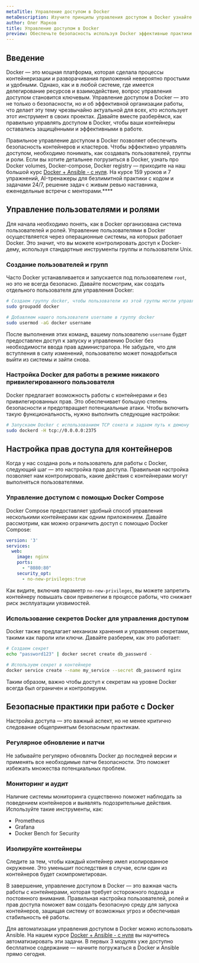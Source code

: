 ```yaml
---
metaTitle: Управление доступом в Docker
metaDescription: Изучите принципы управления доступом в Docker узнайте о создании пользователей групп и ролей настройке прав для контейнеров и безопасных практиках на кластерах
author: Олег Марков
title: Управление доступом в Docker
preview: Обеспечьте безопасность используя Docker эффективные практики управления доступом помогут развивать процессы безопасной работы в контейнерах
---
```


## Введение

Docker — это мощная платформа, которая сделала процессы контейнеризации и разворачивания приложений невероятно простыми и удобными. Однако, как и в любой системе, где имеется делегирование ресурсов и взаимодействие, вопрос управления доступом становится ключевым. Управление доступом в Docker — это не только о безопасности, но и об эффективной организации работы, что делает эту тему чрезвычайно актуальной для всех, кто использует этот инструмент в своих проектах. Давайте вместе разберёмся, как правильно управлять доступом в Docker, чтобы ваши контейнеры оставались защищёнными и эффективными в работе.

Правильное управление доступом в Docker позволяет обеспечить безопасность контейнеров и кластеров. Чтобы эффективно управлять доступом, необходимо понимать, как создавать пользователей, группы и роли. Если вы хотите детальнее погрузиться в Docker, узнать про Docker volumes, Docker-compose, Docker registry — приходите на наш большой курс [Docker + Ansible - с нуля](https://purpleschool.ru/course/docker). На курсе 159 уроков и 7 упражнений, AI-тренажеры для безлимитной практики с кодом и задачами 24/7, решение задач с живым ревью наставника, еженедельные встречи с менторами.****

## Управление пользователями и ролями

Для начала необходимо понять, как в Docker организована система пользователей и ролей. Управление пользователями в Docker осуществляется через операционные системы, на которых работает Docker. Это значит, что вы можете контролировать доступ к Docker-дему, используя стандартные инструменты группы и пользователи Unix.

### Создание пользователей и групп

Часто Docker устанавливается и запускается под пользователем `root`, но это не всегда безопасно. Давайте посмотрим, как создать отдельного пользователя для управления Docker:

```bash
# Создаем группу docker, чтобы пользователи из этой группы могли управлять Docker
sudo groupadd docker

# Добавляем нашего пользователя username в группу docker
sudo usermod -aG docker username
```

После выполнения этих команд, вашему пользователю `username` будет предоставлен доступ к запуску и управлению Docker без необходимости ввода прав администратора. Не забудьте, что для вступления в силу изменений, пользователю может понадобиться выйти из системы и зайти снова.

### Настройка Docker для работы в режиме никакого привилегированного пользователя

Docker предлагает возможность работы с контейнерами и без привилегированных прав. Это обеспечивает большую степень безопасности и предотвращает потенциальные атаки. Чтобы включить такую функциональность, нужно выполнить следующие настройки:

```bash
# Запускаем Docker с использованием TCP сокета и задаем путь к демону
sudo dockerd -H tcp://0.0.0.0:2375
```

## Настройка прав доступа для контейнеров

Когда у нас создана роль и пользователь для работы с Docker, следующий шаг — это настройка прав доступа. Правильная настройка позволяет нам контролировать, какие действия с контейнерами могут выполняться пользователями.

### Управление доступом с помощью Docker Compose

Docker Compose предоставляет удобный способ управления несколькими контейнерами как одним приложением. Давайте рассмотрим, как можно ограничить доступ с помощью Docker Compose:

```yaml
version: '3'
services:
  web:
    image: nginx
    ports:
      - "8080:80"
    security_opt:
      - no-new-privileges:true
```

Как видите, включив параметр `no-new-privileges`, вы можете запретить контейнеру повышать свои привилегии в процессе работы, что снижает риск эксплуатации уязвимостей.

### Использование секретов Docker для управления доступом

Docker также предлагает механизм хранения и управления секретами, такими как пароли или ключи. Давайте разберем, как это работает:

```bash
# Создаем секрет
echo "password123" | docker secret create db_password -

# Используем секрет в контейнере
docker service create --name my_service --secret db_password nginx
```

Таким образом, важно чтобы доступ к секретам на уровне Docker всегда был ограничен и контролируем.

## Безопасные практики при работе с Docker

Настройка доступа — это важный аспект, но не менее критично следование общепринятым безопасным практикам.

### Регулярное обновление и патчи

Не забывайте регулярно обновлять Docker до последней версии и применять все необходимые патчи безопасности. Это поможет избежать множества потенциальных проблем.

### Мониторинг и аудит

Наличие системы мониторинга существенно поможет наблюдать за поведением контейнеров и выявлять подозрительные действия. Используйте такие инструменты, как:

- Prometheus
- Grafana
- Docker Bench for Security

### Изолируйте контейнеры

Следите за тем, чтобы каждый контейнер имел изолированное окружение. Это уменьшит последствия в случае, если один из контейнеров будет скомпрометирован.

В завершение, управление доступом в Docker — это важная часть работы с контейнерами, которая требует осторожного подхода и постоянного внимания. Правильная настройка пользователей, ролей и прав доступа поможет вам создать безопасную среду для запуска контейнеров, защищая систему от возможных угроз и обеспечивая стабильность её работы.

Для автоматизации управления доступом в Docker можно использовать Ansible. На нашем курсе [Docker + Ansible - с нуля](https://purpleschool.ru/course/docker) вы научитесь автоматизировать эти задачи. В первых 3 модулях уже доступно бесплатное содержание — начните погружаться в Docker и Ansible прямо сегодня.
